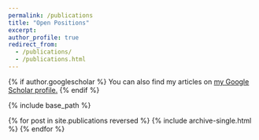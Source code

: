 ```yaml
---
permalink: /publications
title: "Open Positions"
excerpt:
author_profile: true
redirect_from: 
  - /publications/
  - /publications.html
---
```


{% if author.googlescholar %}
  You can also find my articles on <u><a href="{{author.googlescholar}}">my Google Scholar profile</a>.</u>
{% endif %}

{% include base_path %}

{% for post in site.publications reversed %}
  {% include archive-single.html %}
{% endfor %}

